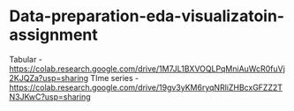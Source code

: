 # Data-preparation-eda-visualizatoin-assignment
Tabular - https://colab.research.google.com/drive/1M7JL1BXVOQLPqMniAuWcR0fuVj2KJQZa?usp=sharing
TIme series - https://colab.research.google.com/drive/19gv3yKM6ryqNRliZHBcxGFZZ2TN3JKwC?usp=sharing
